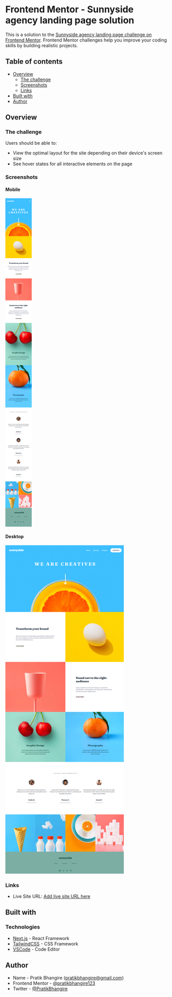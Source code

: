 # Frontend Mentor - Sunnyside agency landing page solution

This is a solution to the [Sunnyside agency landing page challenge on Frontend Mentor](https://www.frontendmentor.io/challenges/sunnyside-agency-landing-page-7yVs3B6ef). Frontend Mentor challenges help you improve your coding skills by building realistic projects.

## Table of contents

- [Overview](#overview)
  - [The challenge](#the-challenge)
  - [Screenshots](#screenshots)
  - [Links](#links)
- [Built with](#built-with)
- [Author](#author)

## Overview

### The challenge

Users should be able to:

- View the optimal layout for the site depending on their device's screen size
- See hover states for all interactive elements on the page

### Screenshots

#### Mobile

![](./public/SM_1.png)

#### Desktop

![](./public/SD_1.png)

### Links

- Live Site URL: [Add live site URL here](https://your-live-site-url.com)

## Built with

### Technologies

- [Next.js](https://nextjs.org/) - React Framework
- [TailwindCSS](https://tailwindcss.com/) - CSS Framework
- [VSCode](https://code.visualstudio.com/) - Code Editor

## Author

- Name - Pratik Bhangire (pratikbhangire@gmail.com)
- Frontend Mentor - [@pratikbhangire123](https://www.frontendmentor.io/profile/pratikbhangire123)
- Twitter - [@PratikBhangire](https://www.twitter.com/PratikBhangire)
